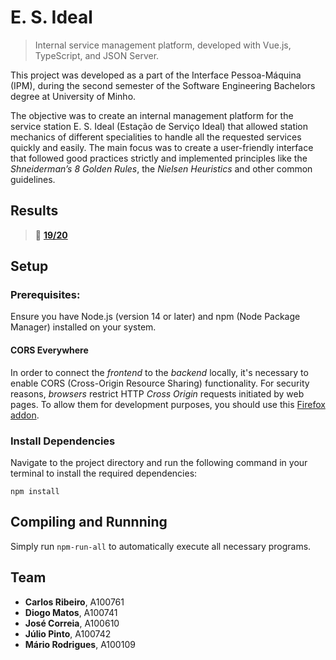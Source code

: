 # E. S. Ideal

> Internal service management platform, developed with Vue.js, TypeScript, and JSON Server.

This project was developed as a part of the Interface Pessoa-Máquina (IPM), during the second semester of the Software Engineering Bachelors degree at University of Minho.

The objective was to create an internal management platform for the service station E. S. Ideal (Estação de Serviço Ideal) that allowed station mechanics of different specialities to handle all the requested services quickly and easily. The main focus was to create a user-friendly interface that followed good practices strictly and implemented principles like the _Shneiderman’s 8 Golden Rules_, the _Nielsen Heuristics_ and other common guidelines.

## Results

> 🏅 [**19/20**](/IPM/public/Pauta-trabalho.pdf)

## Setup

### Prerequisites: 
Ensure you have Node.js (version 14 or later) and npm (Node Package Manager) installed on your system.

#### **CORS Everywhere**
In order to connect the _frontend_ to the _backend_ locally, it's necessary to enable CORS (Cross-Origin Resource Sharing) functionality. For security reasons, _browsers_ restrict HTTP _Cross Origin_ requests initiated by web pages. To allow them for development purposes, you should use this [Firefox addon](https://addons.mozilla.org/en-US/firefox/addon/cors-everywhere/).

### Install Dependencies
Navigate to the project directory and run the following command in your terminal to install the required dependencies:
```
npm install
```

## Compiling and Runnning
Simply run `npm-run-all` to automatically execute all necessary programs.

## Team
- **Carlos Ribeiro**, A100761
- **Diogo Matos**, A100741
- **José Correia**, A100610
- **Júlio Pinto**, A100742
- **Mário Rodrigues**, A100109
